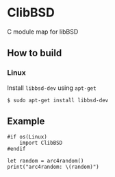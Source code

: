 # ClibBSD

C module map for libBSD

## How to build

### Linux

Install `libbsd-dev` using `apt-get`

`$ sudo apt-get install libbsd-dev`

## Example

```
#if os(Linux)
	import ClibBSD
#endif

let random = arc4random()
print("arc4random: \(random)")
```